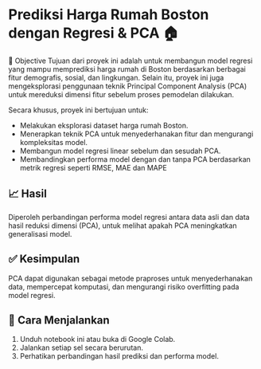 # Prediksi Harga Rumah Boston dengan Regresi & PCA 🏠

🎯 Objective
Tujuan dari proyek ini adalah untuk membangun model regresi yang mampu memprediksi harga rumah di Boston berdasarkan berbagai fitur demografis, sosial, dan lingkungan. Selain itu, proyek ini juga mengeksplorasi penggunaan teknik Principal Component Analysis (PCA) untuk mereduksi dimensi fitur sebelum proses pemodelan dilakukan.

Secara khusus, proyek ini bertujuan untuk:

- Melakukan eksplorasi dataset harga rumah Boston.
- Menerapkan teknik PCA untuk menyederhanakan fitur dan mengurangi kompleksitas model.
- Membangun model regresi linear sebelum dan sesudah PCA.
- Membandingkan performa model dengan dan tanpa PCA berdasarkan metrik regresi seperti RMSE, MAE dan MAPE

## 📈 Hasil

Diperoleh perbandingan performa model regresi antara data asli dan data hasil reduksi dimensi (PCA), untuk melihat apakah PCA meningkatkan generalisasi model.

## ✅ Kesimpulan

PCA dapat digunakan sebagai metode praproses untuk menyederhanakan data, mempercepat komputasi, dan mengurangi risiko overfitting pada model regresi.

## 🚀 Cara Menjalankan

1. Unduh notebook ini atau buka di Google Colab.
2. Jalankan setiap sel secara berurutan.
3. Perhatikan perbandingan hasil prediksi dan performa model.
